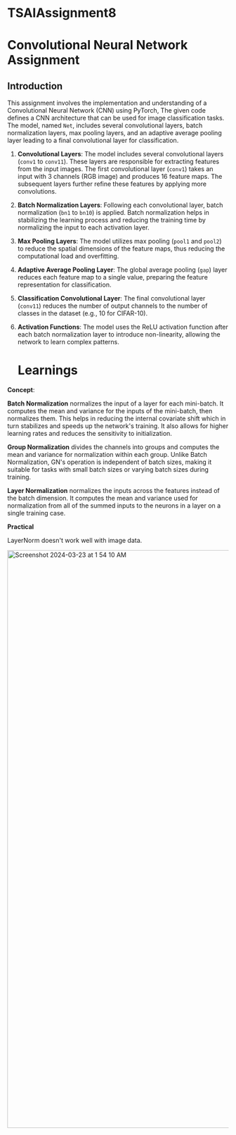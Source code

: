 # TSAIAssignment8

# Convolutional Neural Network Assignment

## Introduction

This assignment involves the implementation and understanding of a Convolutional Neural Network (CNN) using PyTorch, The given code defines a CNN architecture that can be used for image classification tasks. The model, named `Net`, includes several convolutional layers, batch normalization layers, max pooling layers, and an adaptive average pooling layer leading to a final convolutional layer for classification.



1. **Convolutional Layers**: The model includes several convolutional layers (`conv1` to `conv11`). These layers are responsible for extracting features from the input images. The first convolutional layer (`conv1`) takes an input with 3 channels (RGB image) and produces 16 feature maps. The subsequent layers further refine these features by applying more convolutions.

2. **Batch Normalization Layers**: Following each convolutional layer, batch normalization (`bn1` to `bn10`) is applied. Batch normalization helps in stabilizing the learning process and reducing the training time by normalizing the input to each activation layer.

3. **Max Pooling Layers**: The model utilizes max pooling (`pool1` and `pool2`) to reduce the spatial dimensions of the feature maps, thus reducing the computational load and overfitting.

4. **Adaptive Average Pooling Layer**: The global average pooling (`gap`) layer reduces each feature map to a single value, preparing the feature representation for classification.

5. **Classification Convolutional Layer**: The final convolutional layer (`conv11`) reduces the number of output channels to the number of classes in the dataset (e.g., 10 for CIFAR-10).

6. **Activation Functions**: The model uses the ReLU activation function after each batch normalization layer to introduce non-linearity, allowing the network to learn complex patterns.

   # Learnings

**Concept**: 

**Batch Normalization** normalizes the input of a layer for each mini-batch. It computes the mean and variance for the inputs of the mini-batch, then normalizes them. This helps in reducing the internal covariate shift which in turn stabilizes and speeds up the network's training. It also allows for higher learning rates and reduces the sensitivity to initialization.

**Group Normalization** divides the channels into groups and computes the mean and variance for normalization within each group. Unlike Batch Normalization, GN's operation is independent of batch sizes, making it suitable for tasks with small batch sizes or varying batch sizes during training.

**Layer Normalization** normalizes the inputs across the features instead of the batch dimension. It computes the mean and variance used for normalization from all of the summed inputs to the neurons in a layer on a single training case.


**Practical**


LayerNorm doesn't work well with image data.


<img width="1313" alt="Screenshot 2024-03-23 at 1 54 10 AM" src="https://github.com/ibrahim737701/TSAIAssignment8/assets/51760306/132a87e0-3b3c-4bd6-bacb-1e06fd1ae22b">
